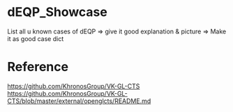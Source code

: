 # dEQP_Showcase
List all u known cases of dEQP => give it good explanation &amp; picture => Make it as good case dict

# Reference
https://github.com/KhronosGroup/VK-GL-CTS
https://github.com/KhronosGroup/VK-GL-CTS/blob/master/external/openglcts/README.md
